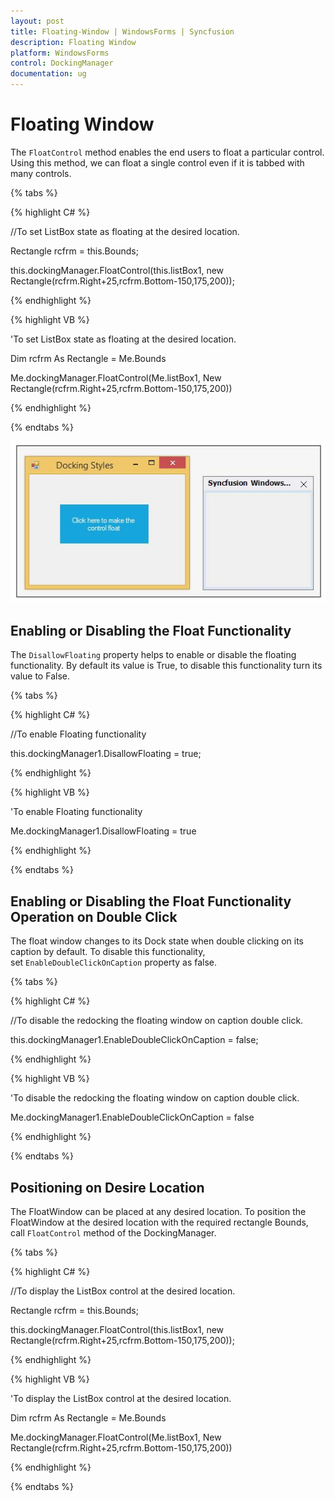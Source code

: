 ```yaml
---
layout: post
title: Floating-Window | WindowsForms | Syncfusion
description: Floating Window
platform: WindowsForms
control: DockingManager 
documentation: ug
---
```


# Floating Window

The `FloatControl` method enables the end users to float a particular control. Using this method, we can float a single control even if it is tabbed with many controls.

{% tabs %}

{% highlight C# %}

//To set ListBox state as floating at the desired location.

Rectangle rcfrm = this.Bounds;

this.dockingManager.FloatControl(this.listBox1, new Rectangle(rcfrm.Right+25,rcfrm.Bottom-150,175,200));

{% endhighlight %}


{% highlight VB %}

'To set ListBox state as floating at the desired location.

Dim rcfrm As Rectangle = Me.Bounds 

Me.dockingManager.FloatControl(Me.listBox1, New Rectangle(rcfrm.Right+25,rcfrm.Bottom-150,175,200))

{% endhighlight %}

{% endtabs %}


![](Images/FloatingWindow_img1.jpeg)


## Enabling or Disabling the Float Functionality 

The `DisallowFloating` property helps to enable or disable the floating functionality. By default its value is True, to disable this functionality turn its value to False.

{% tabs %}

{% highlight C# %}

//To enable Floating functionality 

this.dockingManager1.DisallowFloating = true;

{% endhighlight %}


{% highlight VB %}

'To enable Floating functionality 

Me.dockingManager1.DisallowFloating = true

{% endhighlight %}

{% endtabs %}


## Enabling or Disabling the Float Functionality Operation on Double Click

The float window changes to its Dock state when double clicking on its caption by default. To disable this functionality, set `EnableDoubleClickOnCaption` property as false.

{% tabs %}

{% highlight C# %}

//To disable the redocking the floating window on caption double click.
 
this.dockingManager1.EnableDoubleClickOnCaption = false;

{% endhighlight %}


{% highlight VB %}

'To disable the redocking the floating window on caption double click.
 
Me.dockingManager1.EnableDoubleClickOnCaption = false

{% endhighlight %}

{% endtabs %}


## Positioning on Desire Location

The FloatWindow can be placed at any desired location. To position the FloatWindow at the desired location with the required rectangle Bounds, call `FloatControl` method of the DockingManager.

{% tabs %}

{% highlight C# %}

//To display the ListBox control at the desired location.

Rectangle rcfrm = this.Bounds;
 
this.dockingManager.FloatControl(this.listBox1, new Rectangle(rcfrm.Right+25,rcfrm.Bottom-150,175,200));

{% endhighlight %}


{% highlight VB %}

'To display the ListBox control at the desired location.

Dim rcfrm As Rectangle = Me.Bounds 

Me.dockingManager.FloatControl(Me.listBox1, New Rectangle(rcfrm.Right+25,rcfrm.Bottom-150,175,200))

{% endhighlight %}

{% endtabs %}
